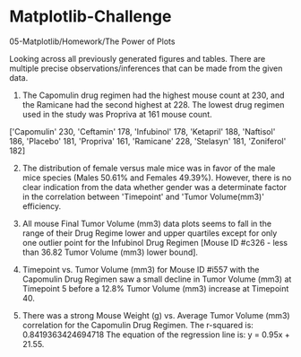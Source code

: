 # Matplotlib-Challenge
05-Matplotlib/Homework/The Power of Plots

Looking across all previously generated figures and tables. There are multiple precise observations/inferences that can be made from the given data. 

1. The Capomulin drug regimen had the highest mouse count at 230, and the Ramicane had the second highest at 228. The lowest drug regimen used in the study was Propriva at 161 mouse count. 

['Capomulin' 230, 'Ceftamin' 178, 'Infubinol' 178, 'Ketapril' 188, 'Naftisol' 186, 'Placebo' 181, 'Propriva' 161, 'Ramicane' 228, 'Stelasyn' 181, 'Zoniferol' 182]

2. The distribution of female versus male mice was in favor of the male mice species (Males 50.61% and Females 49.39%). However, there is no clear indication from the data whether gender was a determinate factor in the correlation between 'Timepoint' and 'Tumor Volume(mm3)' efficiency. 

3. All mouse Final Tumor Volume (mm3) data plots seems to fall in the range of their Drug Regime lower and upper quartiles except for only one outlier point for the Infubinol Drug Regimen [Mouse ID #c326 - less than 36.82 Tumor Volume (mm3) lower bound]. 

4. Timepoint vs. Tumor Volume (mm3) for Mouse ID #i557 with the Capomulin Drug Regimen saw a small decline in Tumor Volume (mm3) at Timepoint 5 before a 12.8% Tumor Volume (mm3) increase at Timepoint 40. 

5. There was a strong Mouse Weight (g) vs. Average Tumor Volume (mm3) correlation for the Capomulin Drug Regimen. The r-squared is: 0.8419363424694718
The equation of the regression line is: y = 0.95x + 21.55. 